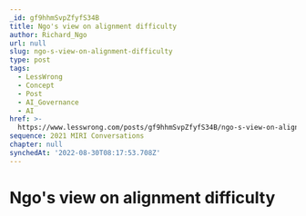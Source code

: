 ```yaml
---
_id: gf9hhmSvpZfyfS34B
title: Ngo's view on alignment difficulty
author: Richard_Ngo
url: null
slug: ngo-s-view-on-alignment-difficulty
type: post
tags:
  - LessWrong
  - Concept
  - Post
  - AI_Governance
  - AI
href: >-
  https://www.lesswrong.com/posts/gf9hhmSvpZfyfS34B/ngo-s-view-on-alignment-difficulty
sequence: 2021 MIRI Conversations
chapter: null
synchedAt: '2022-08-30T08:17:53.708Z'
---
```

# Ngo's view on alignment difficulty

